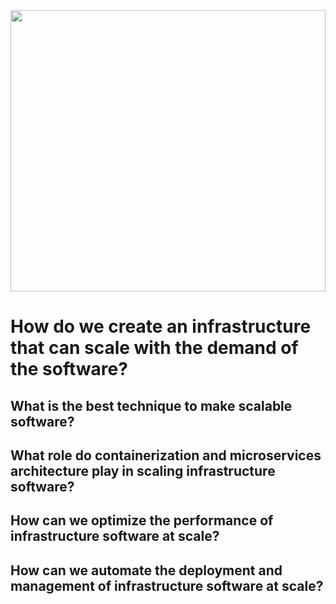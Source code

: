 <img src="https://i.postimg.cc/9fVwvVSR/image.gif" width="100%" height="450px"/>

# How do we create an infrastructure that can scale with the demand of the software?



## What is the best technique to make scalable software?

## What role do containerization and microservices architecture play in scaling infrastructure software?

## How can we optimize the performance of infrastructure software at scale?

## How can we automate the deployment and management of infrastructure software at scale?




